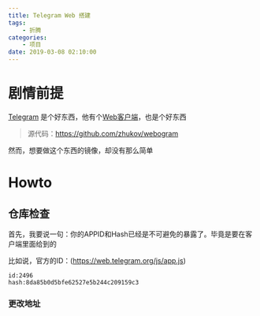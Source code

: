 ```yaml
---
title: Telegram Web 搭建
tags: 
    - 折腾
categories:
    - 项目
date: 2019-03-08 02:10:00
---
```


# 剧情前提
[Telegram](https://telegram.org) 是个好东西，他有个[Web客户端](https://web.telegram.org)，也是个好东西

> 源代码：https://github.com/zhukov/webogram

然而，想要做这个东西的镜像，却没有那么简单

# Howto

## 仓库检查

首先，我要说一句：你的APPID和Hash已经是不可避免的暴露了。毕竟是要在客户端里面给到的

比如说，官方的ID：(https://web.telegram.org/js/app.js)
```
id:2496
hash:8da85b0d5bfe62527e5b244c209159c3
```

### 更改地址
<!--stackedit_data:
eyJoaXN0b3J5IjpbLTQxMDA2NjczMl19
-->